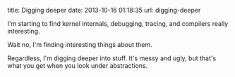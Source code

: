 title: Digging deeper
date: 2013-10-16 01:18:35
url: digging-deeper

I'm starting to find kernel internals, debugging, tracing, and compilers really interesting.

Wait no, I'm finding interesting things about them.

Regardless, I'm digging deeper into stuff. It's messy and ugly, but that's what you get when you look under abstractions.

